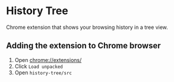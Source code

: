 # History Tree
Chrome extension that shows your browsing history in a tree view.

## Adding the extension to Chrome browser
1. Open <chrome://extensions/>
1. Click `Load unpacked`
1. Open `history-tree/src`
